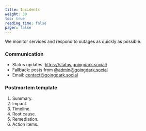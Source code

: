 ```yaml
---
title: Incidents
weight: 30
toc: true
reading_time: false
pager: false
---
```


We monitor services and respond to outages as quickly as possible.

### Communication

- Status updates: https://status.goingdark.social/
- Fallback: posts from @admin@goingdark.social
- Email: contact@goingdark.social

### Postmortem template

1. Summary.
2. Impact.
3. Timeline.
4. Root cause.
5. Remediation.
6. Action items.

